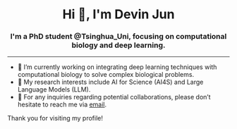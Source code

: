 <h1 align="center">Hi 👋, I'm Devin Jun</h1>
<h3 align="center">I'm a PhD student @Tsinghua_Uni, focusing on computational biology and deep learning.</h3>

---

- 🌱 I’m currently working on integrating deep learning techniques with computational biology to solve complex biological problems.
- 🔬 My research interests include AI for Science (AI4S) and Large Language Models (LLM).
- 📮 For any inquiries regarding potential collaborations, please don’t hesitate to reach me via [email](mailto:zhuj21@mails.tsinghua.edu.cn).

Thank you for visiting my profile!
